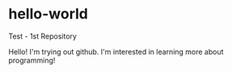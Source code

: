 # hello-world
Test - 1st Repository

Hello! I'm trying out github. I'm interested in learning more about programming!
